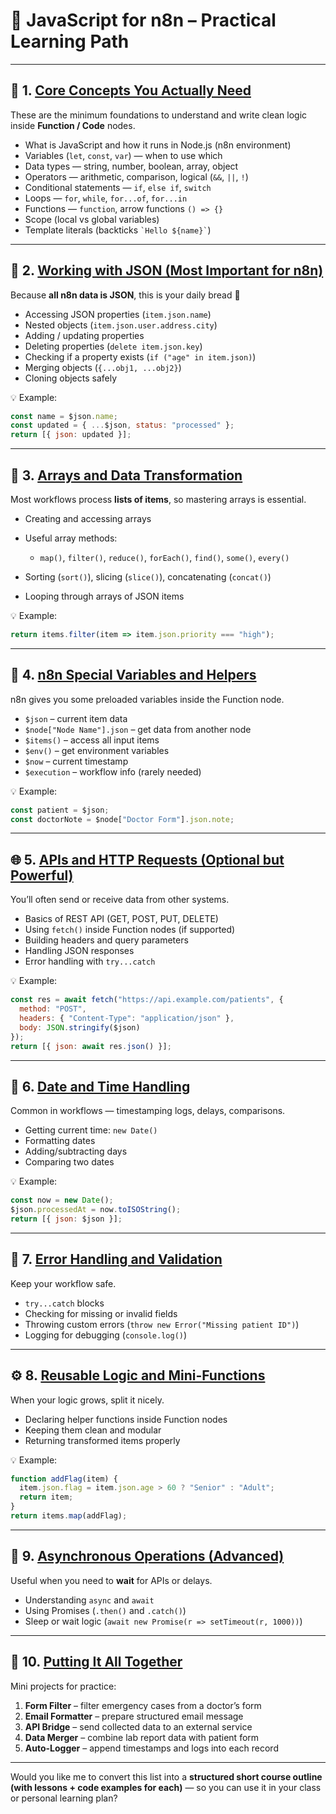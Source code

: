 
# 🧩 **JavaScript for n8n – Practical Learning Path**

---

## 🧠 1. [**Core Concepts You Actually Need**](#)

These are the minimum foundations to understand and write clean logic inside **Function / Code** nodes.

* What is JavaScript and how it runs in Node.js (n8n environment)
* Variables (`let`, `const`, `var`) — when to use which
* Data types — string, number, boolean, array, object
* Operators — arithmetic, comparison, logical (`&&`, `||`, `!`)
* Conditional statements — `if`, `else if`, `switch`
* Loops — `for`, `while`, `for...of`, `for...in`
* Functions — `function`, arrow functions `() => {}`
* Scope (local vs global variables)
* Template literals (backticks `` `Hello ${name}` ``)

---

## 🧱 2. [**Working with JSON (Most Important for n8n)**](#)

Because **all n8n data is JSON**, this is your daily bread 🍞

* Accessing JSON properties (`item.json.name`)
* Nested objects (`item.json.user.address.city`)
* Adding / updating properties
* Deleting properties (`delete item.json.key`)
* Checking if a property exists (`if ("age" in item.json)`)
* Merging objects (`{...obj1, ...obj2}`)
* Cloning objects safely

💡 Example:

```js
const name = $json.name;
const updated = { ...$json, status: "processed" };
return [{ json: updated }];
```

---

## 🔁 3. [**Arrays and Data Transformation**](#)

Most workflows process **lists of items**, so mastering arrays is essential.

* Creating and accessing arrays
* Useful array methods:

  * `map()`, `filter()`, `reduce()`, `forEach()`, `find()`, `some()`, `every()`
* Sorting (`sort()`), slicing (`slice()`), concatenating (`concat()`)
* Looping through arrays of JSON items

💡 Example:

```js
return items.filter(item => item.json.priority === "high");
```

---

## 🧰 4. [**n8n Special Variables and Helpers**](#)

n8n gives you some preloaded variables inside the Function node.

* `$json` – current item data
* `$node["Node Name"].json` – get data from another node
* `$items()` – access all input items
* `$env()` – get environment variables
* `$now` – current timestamp
* `$execution` – workflow info (rarely needed)

💡 Example:

```js
const patient = $json;
const doctorNote = $node["Doctor Form"].json.note;
```

---

## 🌐 5. [**APIs and HTTP Requests (Optional but Powerful)**](#)

You’ll often send or receive data from other systems.

* Basics of REST API (GET, POST, PUT, DELETE)
* Using `fetch()` inside Function nodes (if supported)
* Building headers and query parameters
* Handling JSON responses
* Error handling with `try...catch`

💡 Example:

```js
const res = await fetch("https://api.example.com/patients", {
  method: "POST",
  headers: { "Content-Type": "application/json" },
  body: JSON.stringify($json)
});
return [{ json: await res.json() }];
```

---

## 🧮 6. [**Date and Time Handling**](#)

Common in workflows — timestamping logs, delays, comparisons.

* Getting current time: `new Date()`
* Formatting dates
* Adding/subtracting days
* Comparing two dates

💡 Example:

```js
const now = new Date();
$json.processedAt = now.toISOString();
return [{ json: $json }];
```

---

## 🧩 7. [**Error Handling and Validation**](#)

Keep your workflow safe.

* `try...catch` blocks
* Checking for missing or invalid fields
* Throwing custom errors (`throw new Error("Missing patient ID")`)
* Logging for debugging (`console.log()`)

---

## ⚙️ 8. [**Reusable Logic and Mini-Functions**](#)

When your logic grows, split it nicely.

* Declaring helper functions inside Function nodes
* Keeping them clean and modular
* Returning transformed items properly

💡 Example:

```js
function addFlag(item) {
  item.json.flag = item.json.age > 60 ? "Senior" : "Adult";
  return item;
}
return items.map(addFlag);
```

---

## 🔄 9. [**Asynchronous Operations (Advanced)**](#)

Useful when you need to **wait** for APIs or delays.

* Understanding `async` and `await`
* Using Promises (`.then()` and `.catch()`)
* Sleep or wait logic (`await new Promise(r => setTimeout(r, 1000))`)

---

## 🧩 10. [**Putting It All Together**](#)

Mini projects for practice:

1. **Form Filter** – filter emergency cases from a doctor’s form
2. **Email Formatter** – prepare structured email message
3. **API Bridge** – send collected data to an external service
4. **Data Merger** – combine lab report data with patient form
5. **Auto-Logger** – append timestamps and logs into each record

---

Would you like me to convert this list into a **structured short course outline (with lessons + code examples for each)** — so you can use it in your class or personal learning plan?
